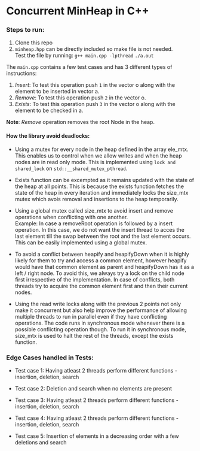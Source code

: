 # Concurrent MinHeap in C++

### Steps to run:
1. Clone this repo
2. ```minheap.hpp``` can be directly included so make file is not needed.   
    Test the file by running: 
    ```g++ main.cpp -lpthread```
    ```./a.out```

The ```main.cpp``` contains a few test cases and has 3 different types of instructions:
1. *Insert*: To test this operation push ```1``` in the vector o along with the element to be inserted in vector a.
2. *Remove*: To test this operation push ```2``` in the vector o.
3. *Exists*: To test this operation push ```3``` in the vector o along with the element to be checked in  a.

**Note**: *Remove* operation removes the root Node in the heap.

#### How the library avoid deadlocks:

* Using a mutex for every node in the heap defined in the array ele_mtx. This enables us to control when we allow writes and when the heap nodes are in read only mode. This is implemented using ```lock and shared_lock``` on ```std::__shared_mutex_pthread```.

* Exists function can be excempted as it remains updated with the state of the heap at all points. This is because the exists function fetches the state of the heap in every iteration and immediately locks the size_mtx mutex which avois removal and insertions to the heap temporarily.

* Using a global mutex called size_mtx to avoid insert and remove operations when conflicting with one another.  
Example: In case a removeRoot operation is followed by a insert operation.
In this case, we do not want the insert thread to acces the last element till the swap between the root and the last element occurs. This can be easily implemented using a global mutex.

* To avoid a conflict between heapify and heapifyDown when it is highly likely for them to try and access a common element, however heapify would have that common element as parent and heapifyDown has it as a left / right node. To avoid this, we always try a lock on the child node first irrespective of the implementation. In case of conflicts, both threads try to acquire the common element first and then their current nodes. 

* Using the read write locks along with the previous 2 points not only make it concurrent but also help improve the performance of allowing multiple threads to run in parallel even if they have conflicting operations. The code runs in synchronous mode whenever there is a possible conflicting operation though. To run it in synchronous mode, size_mtx is used to halt the rest of the threads, except the exists function.

### Edge Cases handled in Tests:
* Test case 1:
    Having atleast 2 threads perform different functions - insertion, deletion, search

* Test case 2:
    Deletion and search when no elements are present

* Test case 3:
    Having atleast 2 threads perform different functions - insertion, deletion, search

* Test case 4:
    Having atleast 2 threads perform different functions - insertion, deletion, search

* Test case 5:
    Insertion of elements in a decreasing order with a few deletions and search
